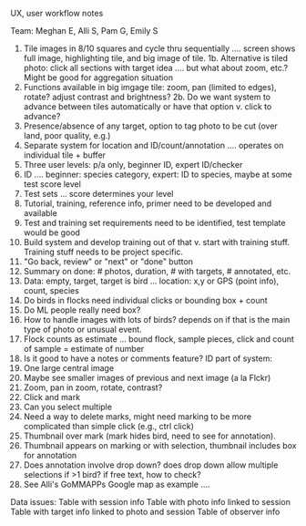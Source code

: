 UX, user workflow notes

Team: Meghan E, Alli S, Pam G, Emily S

1. Tile images in 8/10 squares and cycle thru sequentially .... screen shows full image, highlighting tile, and big image of tile.
1b. Alternative is tiled photo: click all sections with target idea .... but what about zoom, etc.? Might be good for aggregation situation
2. Functions available in big imgage tile: zoom, pan (limited to edges), rotate? adjust contrast and brightness?
2b. Do we want system to advance between tiles automatically or have that option v. click to advance?
3. Presence/absence of any target, option to tag photo to be cut (over land, poor quality, e.g.) 
4. Separate system for location and ID/count/annotation .... operates on individual tile + buffer
5. Three user levels: p/a only, beginner ID, expert ID/checker
6. ID .... beginner: species category, expert: ID to species, maybe at some test score level
7. Test sets ... score determines your level
8. Tutorial, training, reference info, primer need to be developed and available
9. Test and training set requirements need to be identified, test template would be good
10. Build system and develop training out of that v. start with training stuff. Training stuff needs to be project specific.
11. "Go back, review" or "next" or "done" button
12. Summary on done: # photos, duration, # with targets, # annotated, etc.
13. Data: empty, target, target is bird ... location: x,y or GPS (point info), count, species
14. Do birds in flocks need individual clicks or bounding box + count
15. Do ML people really need box?
16. How to handle images with lots of birds? depends on if that is the main type of photo or unusual event.
17. Flock counts as estimate ... bound flock, sample pieces, click and count of sample = estimate of number
18. Is it good to have a notes or comments feature?
ID part of system:
19. One large central image
20. Maybe see smaller images of previous and next image (a la Flckr)
21. Zoom, pan in zoom, rotate, contrast?
22. Click and mark
23. Can you select multiple
24. Need a way to delete marks, might need marking to be more complicated than simple click (e.g., ctrl click)
25. Thumbnail over mark (mark hides bird, need to see for annotation).
26. Thumbnail appears on marking or with selection, thumbnail includes box for annotation
27. Does annotation involve drop down? does drop down allow multiple selections if >1 bird? if free text, how to check?
28. See Alli's GoMMAPPs Google map as example ....

Data issues:
Table with session info
Table with photo info linked to session
Table with target info linked to photo and session
Table of observer info
